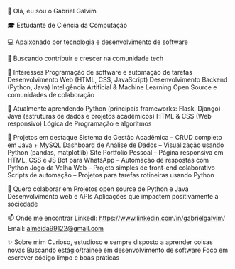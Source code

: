 👋 Olá, eu sou o Gabriel Galvim

🎓 Estudante de Ciência da Computação

💻 Apaixonado por tecnologia e desenvolvimento de software

🚀 Buscando contribuir e crescer na comunidade tech

👀 Interesses
Programação de software e automação de tarefas
Desenvolvimento Web (HTML, CSS, JavaScript)
Desenvolvimento Backend (Python, Java)
Inteligência Artificial & Machine Learning
Open Source e comunidades de colaboração

🌱 Atualmente aprendendo
Python (principais frameworks: Flask, Django)
Java (estruturas de dados e projetos acadêmicos)
HTML & CSS (Web responsivo)
Lógica de Programação e algoritmos

💼 Projetos em destaque
Sistema de Gestão Acadêmica – CRUD completo em Java + MySQL
Dashboard de Análise de Dados – Visualização usando Python (pandas, matplotlib)
Site Portfólio Pessoal – Página responsiva em HTML, CSS e JS
Bot para WhatsApp – Automação de respostas com Python
Jogo da Velha Web – Projeto simples de front-end colaborativo
Scripts de automação – Projetos para tarefas rotineiras usando Python

💞️ Quero colaborar em
Projetos open source de Python e Java
Desenvolvimento web e APIs
Aplicações que impactem positivamente a sociedade

📫 Onde me encontrar
LinkedI: https://www.linkedin.com/in/gabrielgalvim/
Email: almeida99122@gmail.com

✨ Sobre mim
Curioso, estudioso e sempre disposto a aprender coisas novas
Buscando estágio/trainee em desenvolvimento de software
Foco em escrever código limpo e boas práticas
